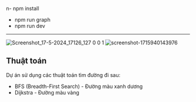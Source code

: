 n- npm install
- npm run graph
- npm run dev

---

![Screenshot_17-5-2024_17126_127 0 0 1](https://github.com/lusbnz/osm-astar/assets/139995173/fd6a5705-4174-40cc-ab1a-3bb5c1d554aa)
![screenshot-1715940143976](https://github.com/lusbnz/osm-astar/assets/139995173/443a9d33-d244-4974-b641-ce04d61b33b1)

## Thuật toán
Dự án sử dụng các thuật toán tìm đường đi sau:
- BFS (Breadth-First Search) - Đường màu xanh dương
- Dijkstra - Đường màu vàng
